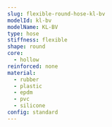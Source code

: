 ```yaml
---
slug: flexible-round-hose-kl-bv
modelId: kl-bv
modelName: KL-BV
type: hose
stiffness: flexible
shape: round
core:
  - hollow
reinforced: none
material:
  - rubber
  - plastic
  - epdm
  - pvc
  - silicone
config: standard
---
```

